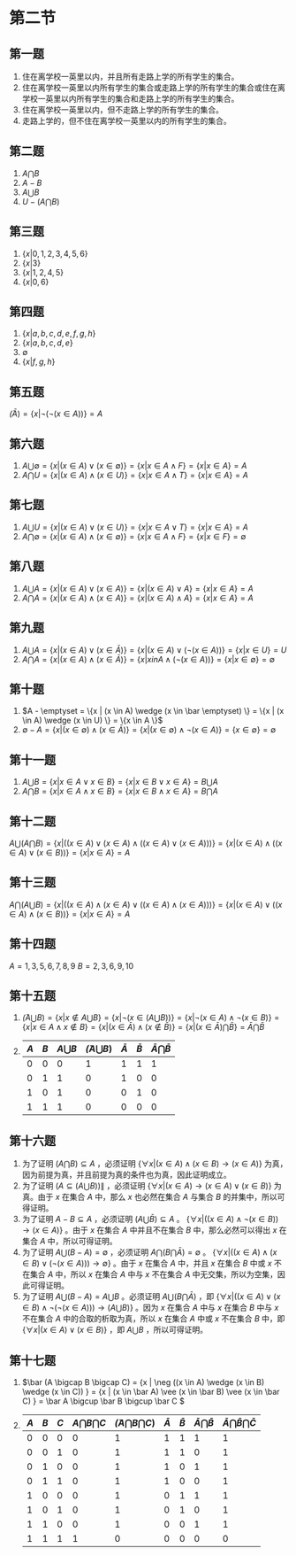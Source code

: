 <!--author:fog
date:2020/5/13-->

# 第二节

## 第一题

1. 住在离学校一英里以内，并且所有走路上学的所有学生的集合。
2. 住在离学校一英里以内所有学生的集合或走路上学的所有学生的集合或住在离学校一英里以内所有学生的集合和走路上学的所有学生的集合。
3. 住在离学校一英里以内，但不走路上学的所有学生的集合。
4. 走路上学的，但不住在离学校一英里以内的所有学生的集合。

## 第二题

1. $A \bigcap B$
2. $A - B$
3. $A \bigcup B$
4. $U - (A \bigcap B)$

## 第三题

1. $\{x | 0,1,2,3,4,5,6\}$
2. $\{x | 3\}$
3. $\{x | 1,2,4,5\}$
4. $\{x | 0,6\}$

## 第四题

1. $\{x | a,b,c,d,e,f,g,h\}$
2. $\{x | a,b,c,d,e\}$
3. $\emptyset$
4. $\{x | f,g,h\}$

## 第五题

$\bar (\bar A) = \{x | \neg (\neg (x \in A))\} = A$

## 第六题

1. $A \bigcup \emptyset = \{x | (x \in A) \vee (x \in \emptyset) \} = \{x | x \in A \wedge F \} = \{x | x \in A \} = A$
2. $A \bigcap U = \{x | (x \in A) \wedge (x \in U) \} = \{x | x \in A \wedge T \} = \{x | x \in A \} = A$

## 第七题

1. $A \bigcup U = \{x | (x \in A) \vee (x \in U) \} = \{x | x \in A \vee T \} = \{x | x \in A \} = A$
2. $A \bigcap \emptyset = \{x | (x \in A) \wedge (x \in \emptyset) \} = \{x | x \in A \wedge F \} = \{x | x \in F \} = \emptyset$

## 第八题

1. $A \bigcup A = \{x | (x \in A) \vee (x \in A) \} = \{x | (x \in A) \vee A \} = \{x | x \in A \} = A$
2. $A \bigcap A = \{x | (x \in A) \wedge (x \in A) \} = \{x | (x \in A) \wedge A \} = \{x | x \in A \} = A$

## 第九题

1. $A \bigcup A = \{x | (x \in A) \vee (x \in \bar A) \} = \{x | (x \in A) \vee (\neg (x \in A)) \} = \{x | x \in U \} = U$
2. $A \bigcap A = \{x | (x \in A) \wedge (x \in \bar A) \} = \{x | x in A \wedge (\neg (x \in A)) \} = \{x | x \in \emptyset \} = \emptyset$

## 第十题

1. $A - \emptyset = \{x | (x \in A) \wedge (x \in \bar \emptyset) \} = \{x | (x \in A) \wedge (x \in U) \} = \{x \in A \}$
2. $\emptyset - A = \{x | (x \in \emptyset) \wedge (x \in \bar A) \} = \{x | (x \in \emptyset) \wedge \neg (x \in A) \} = \{x \in \emptyset \} = \emptyset$

## 第十一题

1. $A \bigcup B = \{x | x \in A \vee x \in B\} = \{x | x \in B \vee x \in A\} = B \bigcup A$
2. $A \bigcap B = \{x | x \in A \wedge x \in B\} = \{x | x \in B \wedge x \in A\} = B \bigcap A$

## 第十二题

$A \bigcup (A \bigcap B) = \{x | ((x \in A) \vee (x \in A) \wedge ((x \in A) \vee (x \in A))) \} = \{x | (x \in A) \wedge ((x \in A) \vee (x \in B)) \} = \{x | x \in A \} = A$

## 第十三题

$A \bigcap (A \bigcup B) = \{x | ((x \in A) \wedge (x \in A) \vee ((x \in A) \wedge (x \in A))) \} = \{x | (x \in A) \vee ((x \in A) \wedge (x \in B)) \} = \{x | x \in A \} = A$

## 第十四题

$A = {1,3,5,6,7,8,9}$
$B = {2,3,6,9,10}$

## 第十五题

1. $\bar (A \bigcup B) = \{x | x \notin A \bigcup B \} = \{x | \neg (x \in (A \bigcup B)) \} = \{x | \neg (x \in A) \wedge \neg (x \in B) \} = \{x | x \in A \wedge x \notin B \} = \{x | (x \in \bar A) \wedge (x \notin \bar B) \} = \{x | (x \in \bar A) \bigcap \bar B \} = \bar A \bigcap \bar B$
2. |$A$|$B$|$A \bigcup B$|$\bar (A \bigcup B)$|$\bar A$|$\bar B$|$\bar A \bigcap \bar B$|
    |----|----|----|----|----|----|----|
    |0|0|0|1|1|1|1|
    |0|1|1|0|1|0|0|
    |1|0|1|0|0|1|0|
    |1|1|1|0|0|0|0|

## 第十六题

1. 为了证明 $(A \bigcap B) \subseteq A$ ，必须证明 $\{\forall x |(x \in A) \wedge (x \in B) \rightarrow (x \in A) \}$ 为真，因为前提为真，并且前提为真的条件也为真，因此证明成立。
2. 为了证明 $(A \subseteq (A \bigcup B)) \|$ ，必须证明 $\{\forall x | (x \in A) \rightarrow (x \in A) \vee (x \in B) \}$ 为真。由于 $x$ 在集合 $A$ 中，那么 $x$  也必然在集合 $A$ 与集合 $B$ 的并集中，所以可得证明。
3. 为了证明 $A - B \subseteq A$ ，必须证明 $(A \bigcup \bar B) \subseteq A$ 。 $\{\forall x | ((x \in A) \wedge \neg (x \in B)) \rightarrow (x \in A) \}$ 。由于 $x$ 在集合 $A$ 中并且不在集合 $B$ 中，那么必然可以得出 $x$ 在集合 $A$ 中，所以可得证明。
4. 为了证明 $A \bigcup (B - A) = \emptyset$ ，必须证明 $A \bigcap (B \bigcap \bar A) = \emptyset$ 。 $\{\forall x | ((x \in A) \wedge (x \in B) \vee (\neg (x \in A))) \rightarrow \emptyset \}$ 。由于 $x$ 在集合 $A$ 中，并且 $x$ 在集合 $B$ 中或 $x$ 不在集合 $A$ 中，所以 $x$ 在集合 $A$ 中与 $x$ 不在集合 $A$ 中无交集，所以为空集，因此可得证明。
5. 为了证明 $A \bigcup (B - A) = A \bigcup B$ 。必须证明 $A \bigcup (B \bigcap \bar A)$ ，即 $\{\forall x | ((x \in A) \vee (x \in B) \wedge \neg (\neg (x \in A))) \rightarrow (A \bigcup B) \}$ 。因为 $x$ 在集合 $A$ 中与 $x$ 在集合 $B$ 中与 $x$ 不在集合 $A$ 中的合取的析取为真，所以 $x$ 在集合 $A$ 中或 $x$ 不在集合 $B$ 中，即 $\{\forall x | (x \in A) \vee (x \in B) \}$ ，即 $A \bigcup B$ ，所以可得证明。

## 第十七题

1. $\bar (A \bigcap B \bigcap C) = \{x | \neg ((x \in A) \wedge (x \in B) \wedge (x \in C)) \} = \{x | (x \in \bar A) \vee (x \in \bar B) \vee (x \in \bar C) \} = \bar A \bigcup \bar B \bigcup \bar C $
2. |$A$|$B$|$C$|$A \bigcap B \bigcap C$|$\bar (A \bigcap B \bigcap C)$|$\bar A$|$\bar B$|$\bar A \bigcap \bar B$|$\bar A \bigcap \bar B \bigcap \bar C$|
    |----|----|----|----|----|----|----|----|----|
    |0|0|0|0|1|1|1|1|1|
    |0|0|1|0|1|1|1|0|1|
    |0|1|0|0|1|1|0|1|1|
    |0|1|1|0|1|1|0|0|1|
    |1|0|0|0|1|0|1|1|1|
    |1|0|1|0|1|0|1|0|1|
    |1|1|0|0|1|0|0|1|1|
    |1|1|1|1|0|0|0|0|0|
